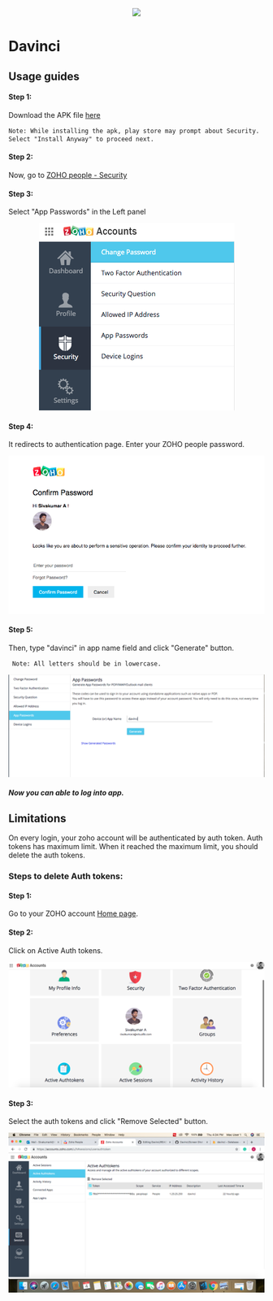 <p align="center">
  <img src="https://visualbi.com/wp-content/uploads/visualbi-logo-175-60.png"/>
</p> 

# Davinci
## Usage guides

#### Step 1: 
Download the APK file [here](https://expo.io/artifacts/11efd383-6d09-41c7-bb29-db8d9722c036)

    Note: While installing the apk, play store may prompt about Security. Select "Install Anyway" to proceed next.

#### Step 2: 
Now, go to [ZOHO people - Security](https://accounts.zoho.com/u/h#security/security_pwd)

#### Step 3: 
Select "App Passwords" in the Left panel


<p align="center">
  <img src="./screenshots/Screen%20Shot%202019-07-04%20at%2011.33.09%20AM.png"/>
</p>

#### Step 4: 
It redirects to authentication page. Enter your ZOHO people password.


<p align="center">
  <img src="./screenshots/Screen%20Shot%202019-07-04%20at%2011.36.53%20AM.png"/>
</p>

#### Step 5: 
Then, type "davinci" in app name field and click "Generate" button.

     Note: All letters should be in lowercase.
     
     
<p align="center">
  <img src="./screenshots/Screen%20Shot%202019-07-04%20at%2011.37.56%20AM.png"/>
</p>  

####   *Now you can able to log into app.*

## Limitations

On every login, your zoho account will be authenticated by auth token. Auth tokens has maximum limit. When it reached the maximum limit, you should delete the auth tokens.


### Steps to delete Auth tokens:

#### Step 1: 
Go to your ZOHO account [Home page](https://accounts.zoho.com/u/h#home).

#### Step 2: 
Click on Active Auth tokens.


<p align="center">
  <img src="./screenshots/Screen%20Shot%202019-07-04%20at%204.29.29%20PM.png"/>
</p>

#### Step 3:
Select the auth tokens and click "Remove Selected" button.


<p align="center">
  <img src="./screenshots/Screen%20Shot%202019-07-04%20at%204.34.27%20PM.png"/>
</p>






